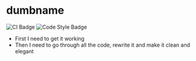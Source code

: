 # dumbname

![CI Badge](https://github.com/ethanuppal/nerdtalk/actions/workflows/ci.yaml/badge.svg)
![Code Style Badge](https://github.com/ethanuppal/nerdtalk/actions/workflows/lint.yaml/badge.svg)

- First I need to get it working
- Then I need to go through all the code, rewrite it and make it clean and
elegant
